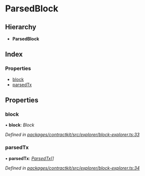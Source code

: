 # ParsedBlock

## Hierarchy

* **ParsedBlock**

## Index

### Properties

* [block](_explorer_block_explorer_.parsedblock.md#block)
* [parsedTx](_explorer_block_explorer_.parsedblock.md#parsedtx)

## Properties

### block

• **block**: _Block_

_Defined in_ [_packages/contractkit/src/explorer/block-explorer.ts:33_](https://github.com/celo-org/celo-monorepo/blob/master/packages/contractkit/src/explorer/block-explorer.ts#L33)

### parsedTx

• **parsedTx**: [_ParsedTx_](_explorer_block_explorer_.parsedtx.md)_\[\]_

_Defined in_ [_packages/contractkit/src/explorer/block-explorer.ts:34_](https://github.com/celo-org/celo-monorepo/blob/master/packages/contractkit/src/explorer/block-explorer.ts#L34)

